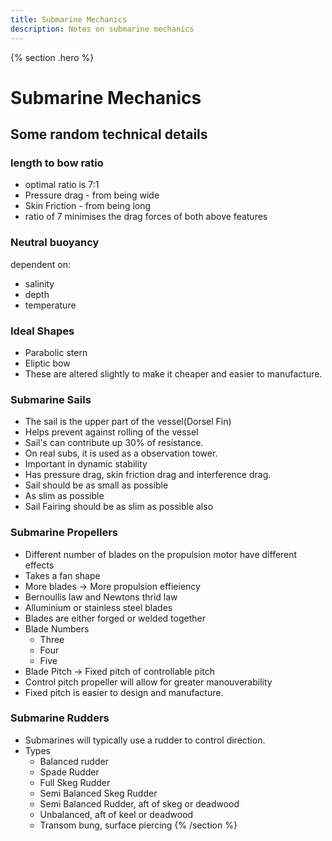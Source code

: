 ```yaml
---
title: Submarine Mechanics
description: Notes on submarine mechanics
---
```


{% section .hero %}

# Submarine Mechanics
## Some random technical details
### length to bow ratio
- optimal ratio is 7:1
- Pressure drag - from being wide
- Skin Friction - from being long
- ratio of 7 minimises the drag forces of both above features
### Neutral buoyancy 
dependent on: 
- salinity
- depth
- temperature
### Ideal Shapes
- Parabolic stern
- Eliptic bow
- These are altered slightly to make it cheaper and easier to manufacture.
### Submarine Sails
- The sail is the upper part of the vessel(Dorsel Fin)
- Helps prevent against rolling of the vessel
- Sail's can contribute up 30% of resistance.
- On real subs, it is used as a observation tower.
- Important in dynamic stability
- Has pressure drag, skin friction drag and interference drag.
- Sail should be as small as possible
- As slim as possible
- Sail Fairing should be as slim as possible also
### Submarine Propellers
- Different number of blades on the propulsion motor have different effects
- Takes a fan shape
- More blades → More propulsion effieiency
- Bernoullis law and Newtons thrid law
- Alluminium or stainless steel blades
- Blades are either forged or welded together
- Blade Numbers
    - Three
    - Four
    - Five
- Blade Pitch → Fixed pitch of controllable pitch
- Control pitch propeller will allow for greater manouverability
- Fixed pitch is easier to design and manufacture.
### Submarine Rudders
- Submarines will typically use a rudder to control direction.
- Types
    - Balanced rudder
    - Spade Rudder
    - Full Skeg Rudder
    - Semi Balanced Skeg Rudder
    - Semi Balanced Rudder, aft of skeg or deadwood
    - Unbalanced, aft of keel or deadwood
    - Transom bung, surface piercing
{% /section %}